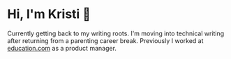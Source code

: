 # Hi, I'm Kristi 👋

Currently getting back to my writing roots. I'm moving into technical writing after returning from a parenting career break. Previously I worked at [education.com](https://www.education.com/) as a product manager.

<!--
Here are some ideas to get you started:

- 🔭 I’m currently working on ...
- 🌱 I’m currently learning ...
- 👯 I’m looking to collaborate on ...
- 🤔 I’m looking for help with ...
- 💬 Ask me about ...
- 📫 How to reach me: ...
- 😄 Pronouns: ...
- ⚡ Fun fact: ...
-->
